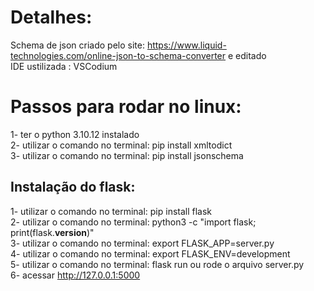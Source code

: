 # Detalhes:
Schema de json criado pelo site: https://www.liquid-technologies.com/online-json-to-schema-converter e editado <br>
IDE ustilizada : VSCodium
# Passos para rodar no linux:
 1- ter o python 3.10.12 instalado <br>
 2- utilizar o comando no terminal: pip install xmltodict <br>
 3- utilizar o comando no terminal: pip install jsonschema
## Instalação do flask:
1- utilizar o comando no terminal: pip install flask <br>
2- utilizar o comando no terminal: python3 -c "import flask; print(flask.__version__)" <br>
3- utilizar o comando no terminal: export FLASK_APP=server.py <br>
4- utilizar o comando no terminal: export FLASK_ENV=development <br>
5- utilizar o comando no terminal: flask run ou rode o arquivo server.py<br>
6- acessar http://127.0.0.1:5000 <br>